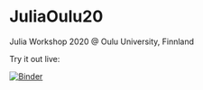 # JuliaOulu20

Julia Workshop 2020 @ Oulu University, Finnland

Try it out live:

[![Binder](https://mybinder.org/badge_logo.svg)](https://mybinder.org/v2/gh/crstnbr/JuliaOulu20/master)
